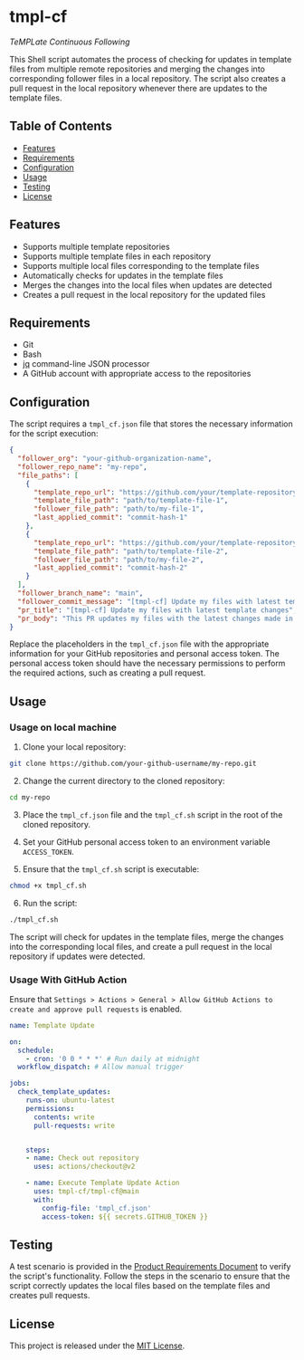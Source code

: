 # tmpl-cf

_TeMPLate Continuous Following_

This Shell script automates the process of checking for updates in template files from multiple remote repositories and merging the changes into corresponding follower files in a local repository. The script also creates a pull request in the local repository whenever there are updates to the template files.

## Table of Contents

- [Features](#features)
- [Requirements](#requirements)
- [Configuration](#configuration)
- [Usage](#usage)
- [Testing](#testing)
- [License](#license)

## Features

- Supports multiple template repositories
- Supports multiple template files in each repository
- Supports multiple local files corresponding to the template files
- Automatically checks for updates in the template files
- Merges the changes into the local files when updates are detected
- Creates a pull request in the local repository for the updated files

## Requirements

- Git
- Bash
- [jq](https://stedolan.github.io/jq/) command-line JSON processor
- A GitHub account with appropriate access to the repositories

## Configuration

The script requires a `tmpl_cf.json` file that stores the necessary information for the script execution:

```json
{
  "follower_org": "your-github-organization-name",
  "follower_repo_name": "my-repo",
  "file_paths": [
    {
      "template_repo_url": "https://github.com/your/template-repository-1",
      "template_file_path": "path/to/template-file-1",
      "follower_file_path": "path/to/my-file-1",
      "last_applied_commit": "commit-hash-1"
    },
    {
      "template_repo_url": "https://github.com/your/template-repository-2",
      "template_file_path": "path/to/template-file-2",
      "follower_file_path": "path/to/my-file-2",
      "last_applied_commit": "commit-hash-2"
    }
  ],
  "follower_branch_name": "main",
  "follower_commit_message": "[tmpl-cf] Update my files with latest template changes",
  "pr_title": "[tmpl-cf] Update my files with latest template changes",
  "pr_body": "This PR updates my files with the latest changes made in the templates."
}
```

Replace the placeholders in the `tmpl_cf.json` file with the appropriate information for your GitHub repositories and personal access token. The personal access token should have the necessary permissions to perform the required actions, such as creating a pull request.

## Usage

### Usage on local machine

1. Clone your local repository:

```bash
git clone https://github.com/your-github-username/my-repo.git
```

2. Change the current directory to the cloned repository:

```bash
cd my-repo
```

3. Place the `tmpl_cf.json` file and the `tmpl_cf.sh` script in the root of the cloned repository.

4. Set your GitHub personal access token to an environment variable `ACCESS_TOKEN`.

5. Ensure that the `tmpl_cf.sh` script is executable:

```bash
chmod +x tmpl_cf.sh
```

6. Run the script:

```bash
./tmpl_cf.sh
```

The script will check for updates in the template files, merge the changes into the corresponding local files, and create a pull request in the local repository if updates were detected.

### Usage With GitHub Action

Ensure that `Settings > Actions > General > Allow GitHub Actions to create and approve pull requests` is enabled.

```yaml
name: Template Update

on:
  schedule:
    - cron: '0 0 * * *' # Run daily at midnight
  workflow_dispatch: # Allow manual trigger

jobs:
  check_template_updates:
    runs-on: ubuntu-latest
    permissions:
      contents: write
      pull-requests: write


    steps:
    - name: Check out repository
      uses: actions/checkout@v2

    - name: Execute Template Update Action
      uses: tmpl-cf/tmpl-cf@main
      with:
        config-file: 'tmpl_cf.json'
        access-token: ${{ secrets.GITHUB_TOKEN }}
```

## Testing

A test scenario is provided in the [Product Requirements Document](PRD.md) to verify the script's functionality. Follow the steps in the scenario to ensure that the script correctly updates the local files based on the template files and creates pull requests.

## License

This project is released under the [MIT License](LICENSE).
